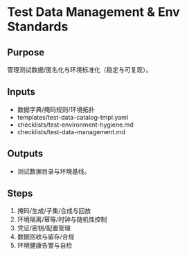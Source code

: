 # Test Data Management & Env Standards

## Purpose

管理测试数据/匿名化与环境标准化（稳定与可复现）。

## Inputs

- 数据字典/掩码规则/环境拓扑
- templates/test-data-catalog-tmpl.yaml
- checklists/test-environment-hygiene.md
- checklists/test-data-management.md

## Outputs

- 测试数据目录与环境基线。

## Steps

1. 掩码/生成/子集/合成与回放
2. 环境隔离/幂等/时钟与随机性控制
3. 凭证/密钥/配置管理
4. 数据回收与留存/合规
5. 环境健康告警与自检
